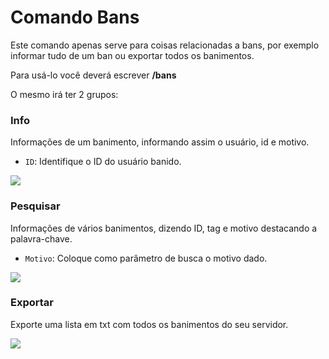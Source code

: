 # Comando Bans

Este comando apenas serve para coisas relacionadas a bans, por exemplo informar tudo de um ban ou exportar todos os banimentos.

Para usá-lo você deverá escrever **/bans**

O mesmo irá ter 2 grupos:

### Info

Informações de um banimento, informando assim o usuário, id e motivo.

- `ID`: Identifique o ID do usuário banido.

<img
  src="https://i.imgur.com/nERFoI9.png"
  className="mx-auto"
/>

### Pesquisar

Informações de vários banimentos, dizendo ID, tag e motivo destacando a palavra-chave.

- `Motivo`: Coloque como parâmetro de busca o motivo dado.

<img
  src="https://i.imgur.com/dCWbZU4.png"
  className="mx-auto"
/>

### Exportar

Exporte uma lista em txt com todos os banimentos do seu servidor.

<img
  src="https://i.imgur.com/XxSmAa2.png"
  className="mx-auto"
/>